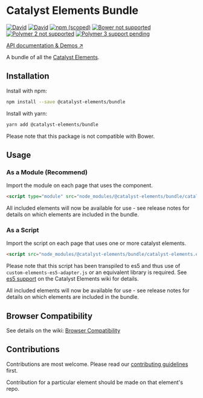 # Catalyst Elements Bundle

[![David](https://img.shields.io/david/catalyst/CatalystElementsBundle.svg?style=flat-square)](https://david-dm.org/catalyst/CatalystElementsBundle)
[![David](https://img.shields.io/david/dev/catalyst/CatalystElementsBundle.svg?style=flat-square)](https://david-dm.org/catalyst/CatalystElementsBundle?type=dev)
[![npm (scoped)](https://img.shields.io/npm/v/@catalyst-elements/bundle.svg?style=flat-square)](https://www.npmjs.com/package/@catalyst-elements/bundle)
[![Bower not supported](https://img.shields.io/badge/bower-not_supported-red.svg?style=flat-square)]()
[![Polymer 2 not supported](https://img.shields.io/badge/Polymer_2-not_supported-red.svg?style=flat-square)]()
[![Polymer 3 support pending](https://img.shields.io/badge/Polymer_3-support_pending-yellow.svg?style=flat-square)]()

[API documentation & Demos ↗](https://catalyst.github.io/CatalystElementsBundle/)

A bundle of all the [Catalyst Elements](https://github.com/catalyst/CatalystElements).

## Installation

Install with npm:

```sh
npm install --save @catalyst-elements/bundle
```

Install with yarn:

```sh
yarn add @catalyst-elements/bundle
```

Please note that this package is not compatible with Bower.

## Usage

### As a Module (Recommend)

Import the module on each page that uses the component.

```html
<script type="module" src="node_modules/@catalyst-elements/bundle/catalyst-elements.js"></script>
```

All included elements will now be available for use - see release notes for details on which elements are included in the bundle.

### As a Script

Import the script on each page that uses one or more catalyst elements.

```html
<script src="node_modules/@catalyst-elements/bundle/catalyst-elements.es5.min.js"></script>
```

Please note that this script has been transpiled to es5 and thus use of `custom-elements-es5-adapter.js` or an equivalent library is required. See [es5 support](https://github.com/catalyst/CatalystElements/wiki/Browser-Compatibility#es5-support) on the Catalyst Elements wiki for details.

All included elements will now be available for use - see release notes for details on which elements are included in the bundle.

## Browser Compatibility

See details on the wiki: [Browser Compatibility](https://github.com/catalyst/CatalystElements/wiki/Browser-Compatibility)

## Contributions

Contributions are most welcome. Please read our [contributing guidelines](CONTRIBUTING.md) first.

Contribution for a particular element should be made on that element's repo.
